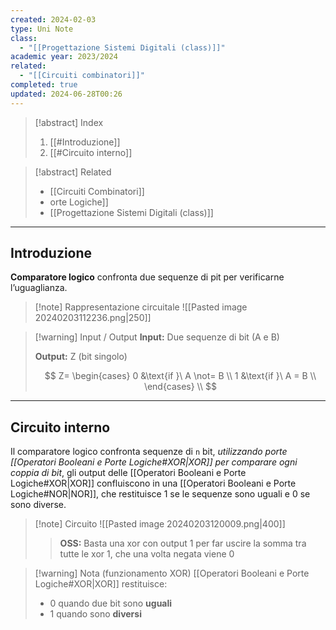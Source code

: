 ```yaml
---
created: 2024-02-03
type: Uni Note
class:
  - "[[Progettazione Sistemi Digitali (class)]]"
academic year: 2023/2024
related:
  - "[[Circuiti combinatori]]"
completed: true
updated: 2024-06-28T00:26
---
```

>[!abstract] Index
>1. [[#Introduzione]]
>2. [[#Circuito interno]]

>[!abstract] Related
>- [[Circuiti Combinatori]]
>- [](Circuiti%20combinatori.md)orte Logiche]]
>- [[Progettazione Sistemi Digitali (class)]]

---
## Introduzione

**Comparatore logico** confronta due sequenze di pit per verificarne l’uguaglianza.

>[!note] Rappresentazione circuitale
>![[Pasted image 20240203112236.png|250]]

>[!warning] Input / Output
>**Input:** Due sequenze di bit (A e B)
>
>**Output:** Z (bit singolo)
>
>$$
>Z= \begin{cases}
>0 &\text{if }\ A \not= B \\
>1 &\text{if }\ A = B \\
>\end{cases} \\
>$$

---
## Circuito interno

Il comparatore logico confronta sequenze di `n` bit, *utilizzando porte [[Operatori Booleani e Porte Logiche#XOR|XOR]] per comparare ogni coppia di bit*, gli output delle [[Operatori Booleani e Porte Logiche#XOR|XOR]] confluiscono in una [[Operatori Booleani e Porte Logiche#NOR|NOR]], che restituisce 1 se le sequenze sono uguali e 0 se sono diverse.

>[!note] Circuito
>![[Pasted image 20240203120009.png|400]]
>
>>**OSS:** Basta una xor con output 1 per far uscire la somma tra tutte le xor 1, che una volta negata viene 0

>[!warning] Nota (funzionamento XOR)
> [[Operatori Booleani e Porte Logiche#XOR|XOR]] restituisce: 
>- 0 quando due bit sono **uguali** 
>- 1 quando sono **diversi**
